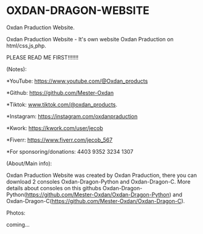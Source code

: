 # OXDAN-DRAGON-WEBSITE
Oxdan Praduction Website.

Oxdan Praduction Website - It's own website Oxdan Praduction on html/css,js,php.

PLEASE READ ME FIRST!!!!!!!

(Notes):

*YouTube: https://www.youtube.com/@Oxdan_products

*Github: https://github.com/Mester-Oxdan

*Tiktok: www.tiktok.com/@oxdan_products.

*Instagram: https://instagram.com/oxdanpraduction

*Kwork: https://kwork.com/user/jecob

*Fiverr: https://www.fiverr.com/jecob_567

*For sponsoring/donations: 4403 9352 3234 1307

(About/Main info):

Oxdan Praduction Website was created by Oxdan Praduction, there you can download 2 consoles Oxdan-Dragon-Python and Oxdan-Dragon-C. More details about consoles on this githubs Oxdan-Dragon-Python(https://github.com/Mester-Oxdan/Oxdan-Dragon-Python) and Oxdan-Dragon-C(https://github.com/Mester-Oxdan/Oxdan-Dragon-C).

Photos:

coming...
